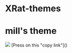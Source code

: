 # XRat-themes

# mill's theme
<img src="https://raw.githubusercontent.com/UndefinedClear/XRat-themes/refs/heads/main/photo_2025-01-30_18-07-01.png">
[Press on this "copy link"](<https://raw.githubusercontent.com/UndefinedClear/XRat-themes/refs/heads/main/photo_2025-01-30_18-07-01.png>)
